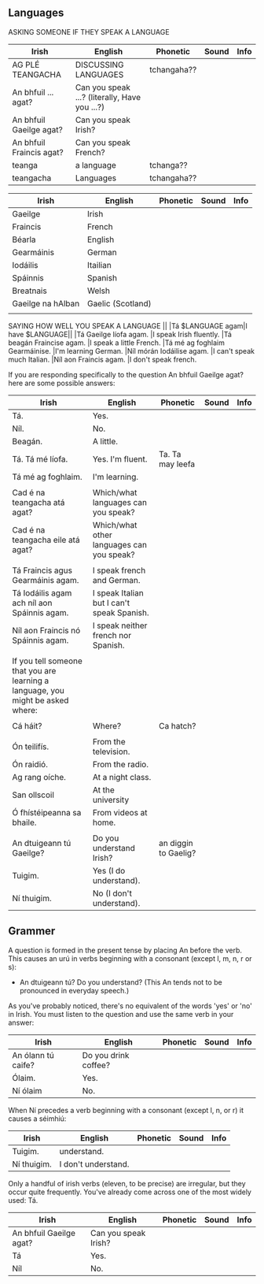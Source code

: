 ## Languages


ASKING SOMEONE IF THEY SPEAK A LANGUAGE

|Irish|English|Phonetic|Sound|Info|
|------|-------|--------|-----|----|
|AG PLÉ TEANGACHA | DISCUSSING LANGUAGES|tchangaha??
|An bhfuil ... agat? |Can you speak ...? (literally, Have you ...?)
|An bhfuil Gaeilge agat? |Can you speak Irish?
|An bhfuil Fraincis agat? |Can you speak French?
|teanga	|a language|tchanga??
|teangacha|Languages|tchangaha??

|Irish|English|Phonetic|Sound|Info|
|------|-------|--------|-----|----|
|Gaeilge	|Irish
|Fraincis	|French
|Béarla	|English
|Gearmáinis	|German
|Iodáilis	|Itailian
|Spáinnis	|Spanish
|Breatnais	|Welsh
|Gaeilge na hAlban|	Gaelic (Scotland)
||
SAYING HOW WELL YOU SPEAK A LANGUAGE
||
|Tá $LANGUAGE agam|I have $LANGUAGE||
|Tá Gaeilge líofa agam. |I speak Irish fluently.
|Tá beagán Fraincise agam. |I speak a little French.
|Tá mé ag foghlaim Gearmáinise. |I'm learning German.
|Níl mórán Iodáilise agam. |I can't speak much Italian.
|Níl aon Fraincis agam. |I don't speak french.

If you are responding specifically to the question An bhfuil Gaeilge agat? here are some possible answers:

|Irish|English|Phonetic|Sound|Info|
|------|-------|--------|-----|----|
|Tá. |Yes.
|Níl. |No.
|Beagán. |A little.
|Tá. Tá mé líofa. |Yes. I'm fluent.|Ta. Ta may leefa
|Tá mé ag foghlaim. |I'm learning.
||
|Cad é na teangacha atá agat? |Which/what languages can you speak?
|Cad é na teangacha eile atá agat? |Which/what other languages can you speak?
||
|Tá Fraincis agus Gearmáinis agam. |I speak french and German.
|Tá Iodáilis agam ach níl aon Spáinnis agam. |I speak Italian but I can't speak Spanish.
|Níl aon Fraincis nó Spáinnis agam. |I speak neither french nor Spanish.
||
|If you tell someone that you are learning a language, you might be asked where: 
||
|Cá háit?|Where?|Ca hatch?
||
|Ón teilifís. |From the television.
|Ón raidió. |From the radio.
|Ag rang oíche. |At a night class.
|San ollscoil|At the university
|Ó fhístéipeanna sa bhaile. |From videos at home.
||
|An dtuigeann tú Gaeilge? |Do you understand Irish?|an diggin to Gaelig?
|Tuigim. |Yes (I do understand).
|Ní thuigim. |No (I don't understand).

## Grammer

A question is formed in the present tense by placing An before the verb. This causes an urú in verbs beginning with a consonant (except l, m, n, r or s):
* An dtuigeann tú? Do you understand?
(This An tends not to be pronounced in everyday speech.)

As you've probably noticed, there's no equivalent of the words 'yes' or 'no' in Irish. You must listen to the question and use the same verb in your answer:

|Irish|English|Phonetic|Sound|Info|
|------|-------|--------|-----|----|
|An ólann tú caife?| Do you drink coffee?
|Ólaim. |Yes.
|Ní ólaim |No.

When Ní precedes a verb beginning with a consonant (except l, n, or r) it causes a séimhiú:

|Irish|English|Phonetic|Sound|Info|
|------|-------|--------|-----|----|
|Tuigim. | understand.
|Ní thuigim. |I don't understand.

Only a handful of irish verbs (eleven, to be precise) are irregular, but they occur quite frequently. You've already come across one of the most widely used: Tá.

|Irish|English|Phonetic|Sound|Info|
|------|-------|--------|-----|----|
|An bhfuil Gaeilge agat? |Can you speak Irish?
|Tá |Yes.
|Níl |No.